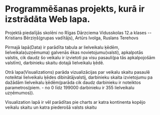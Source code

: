 # Programmēšanas projekts, kurā ir izstrādāta Web lapa.
Projektā piedalījās skolēni no Rīgas Dārzciema Vidusskolas 12.a klases -- Kristians Bērziņš(grupas vadītājs), Artūrs Ivolga, Ruslans Terehovs

Pirmajā lapā(Data) ir parādīta tabula ar lielveikalu ķēdēm, lielveikala(uzņēmuma) galvenās ēkas novietojumu(valsti), apkalpotās valstis, cik daudz šo veikalu ir izvietoti pa visu pasauli(pa tās apkalpojošām valstīm), darbinieku skaitu dotajā lielveikalu ķēdē.

Otrā lapa(Visualizations) parāda vizualizācijas par veikalu skaitu pasaulē noteiktai lielveikalu ķēdes dibinātājvalstij, darbinieku skaita izvietojumu pa dažādām lielveikalu ķēdēm(parāda cik daudz darbinieku ir noteiktos parametros(piem. - no 0 līdz 199000 darbinieku ir 355 lielveikalu uzņēmumos)).

Visualization lapā ir vēl parādītas pie charts ar katra kontinenta kopējo veikalu skaitu un katra piederošā valsts skaitu
